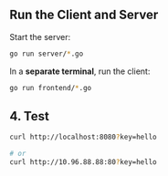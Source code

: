 ## Run the Client and Server

Start the server:

```bash
go run server/*.go 
```

In a **separate terminal**, run the client:

```bash
go run frontend/*.go 
```

## 4. Test

```bash
curl http://localhost:8080?key=hello

# or 
curl http://10.96.88.88:80?key=hello
```